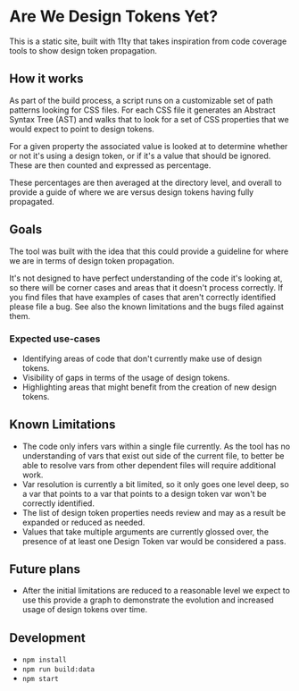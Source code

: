 # Are We Design Tokens Yet?

This is a static site, built with 11ty that takes inspiration from code coverage tools to show design token propagation.

## How it works

As part of the build process, a script runs on a customizable set of path patterns looking for CSS files. For each CSS file it generates an Abstract Syntax Tree (AST) and walks that to look for a set of CSS properties that we would expect to point to design tokens.

For a given property the associated value is looked at to determine whether or not it's using a design token, or if it's a value that should be ignored. These are then counted and expressed as percentage.

These percentages are then averaged at the directory level, and overall to provide a guide of where we are versus design tokens having fully propagated.

## Goals

The tool was built with the idea that this could provide a guideline for where we are in terms of design token propagation.

It's not designed to have perfect understanding of the code it's looking at, so there will be corner cases and areas that it doesn't process correctly. If you find files that have examples of cases that aren't correctly identified please file a bug. See also the known limitations and the bugs filed against them.

### Expected use-cases

- Identifying areas of code that don't currently make use of design tokens.
- Visibility of gaps in terms of the usage of design tokens.
- Highlighting areas that might benefit from the creation of new design tokens.

## Known Limitations

- The code only infers vars within a single file currently. As the tool has no understanding of vars that exist out side of the current file, to better be able to resolve vars from other dependent files will require additional work.
- Var resolution is currently a bit limited, so it only goes one level deep, so a var that points to a var that points to a design token var won't be correctly identified.
- The list of design token properties needs review and may as a result be expanded or reduced as needed.
- Values that take multiple arguments are currently glossed over, the presence of at least one Design Token var would be considered a pass.

## Future plans

- After the initial limitations are reduced to a reasonable level we expect to use this provide a graph to demonstrate the evolution and increased usage of design tokens over time.

## Development

- `npm install`
- `npm run build:data`
- `npm start`

